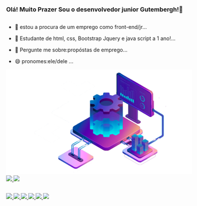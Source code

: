 ### Olá! Muito Prazer Sou o desenvolvedor junior Gutembergh!👋

##

<div align="left">
     
- 🔭 estou a procura de um emprego como front-end/jr...
- 🌱 Estudante de html, css, Bootstrap Jquery e java script a 1 ano!...
- 💬 Pergunte me sobre:propóstas de emprego...
- 😄 pronomes:ele/dele ...
   </div>
   <div align="right">
   <a target="_blank" href="https://github.com/GutemberghVieira">
  <img src="https://github.com/GutemberghVieira/PortfolioDaWeb/blob/27e3d2e525137d5e3432f8fe7a1f13c1e23e7b9e/What-You-Should-Know-About-Optimizing-Your-Website-for-Performance.png" width="600px">

  </div>




  <div align="left">
  <a href="https://github.com/GutemberghVieira">
  <img height="180em" src="https://github-readme-stats.vercel.app/api?username=GutemberghVieira&show_icons=true&theme=gruvbox&include_all_commits=true&count_private=true">
    

     <a href="https://github.com/GutemberghVieira">
   <img height="180em" src="https://github-readme-stats.vercel.app/api/top-langs/?username=GutemberghVieira&show_icons=true&theme=gruvbox&include_all_commits=true&count_private=truelangs_count=8">
    </div>
  
   
  
 

##
  
  <div>
    <a href="https://www.linkedin.com/in/gutembergh-vieira-987b82222/" target="_blank"> <img src="https://img.shields.io/badge/LinkedIn-0077B5?style=for-the-badge&logo=linkedin&logoColor=white" target="_blank"> </a>
    <a href="https://www.youtube.com/channel/UCIAt9WYVtqorQ7aarRVWnrg" target="_blank"> <img src="https://img.shields.io/badge/YouTube-FF0000?style=for-the-badge&logo=youtube&logoColor=white"  target="_blank"> </a>
    <a href="https://mail.google.com/mail/u/0/#inbox" target="_blank"> <img src="https://img.shields.io/badge/Gmail-D14836?style=for-the-badge&logo=gmail&logoColor=white" target="_blank"> </a>
      <a href="https://www.instagram.com/gut_embergh04/" target="_blank"> <img src="https://img.shields.io/badge/Instagram-E4405F?style=for-the-badge&logo=instagram&logoColor=white" target="_blank"> </a>
    <a href="https://www.twitch.tv/madaravieira" target="_blank">  <img src="https://img.shields.io/badge/Twitch-9146FF?style=for-the-badge&logo=twitch&logoColor=white" target="_blank"> </a>
    <a href="https://twitter.com/Mingo_wl/with_replies" target="_blank"> <img src="https://img.shields.io/badge/Twitter-1DA1F2?style=for-the-badge&logo=twitter&logoColor=white" target="_blank"> </a>
                                                                              
  
